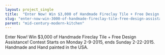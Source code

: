 ```yaml
---
layout: project_single
title:  "Enter Now! Win $3,000 of Handmade Fireclay Tile + Free Design Assistance! Contest Starts on Monday 2-9-2015, ends Sunday 2-22-2015. Handmade and Hand painted in the USA."
slug: "enter-now-win-3000-of-handmade-fireclay-tile-free-design-assistance-contest-starts-on-monday-2-9"
parent: "mid-century-modern-kitchen"
---
```

Enter Now! Win $3,000 of Handmade Fireclay Tile + Free Design Assistance! Contest Starts on Monday 2-9-2015, ends Sunday 2-22-2015. Handmade and Hand painted in the USA.